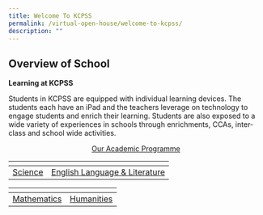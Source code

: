```yaml
---
title: Welcome To KCPSS
permalink: /virtual-open-house/welcome-to-kcpss/
description: ""
---
```

## Overview of School
**Learning at KCPSS**

Students in KCPSS are equipped with individual learning devices. The students each have an iPad and the teachers leverage on technology to engage students and enrich their learning. Students are also exposed to a wide variety of experiences in schools through enrichments, CCAs, inter-class and school wide activities.

[<center>Our Academic Programme</center>](https://staging.d38b8pvh8spt44.amplifyapp.com/our-people/departments/)

<table>
<thead>
  <tr>
    <th> </th>
		<th> </th>
  </tr>
</thead>
<tbody>
  <tr>
    <td><a href="https://staging.d38b8pvh8spt44.amplifyapp.com/our-people/departments/science/area-of-focus/">Science</a><br></td>
    <td><a href="https://staging.d38b8pvh8spt44.amplifyapp.com/our-people/departments/english/area-of-focus/">English Language &amp; Literature</a><br></td>
  </tr>
</tbody>
</table>


<table>
<thead>
  <tr>
    <th></th>
    <th></th>
  </tr>
</thead>
<tbody>
  <tr>
    <td><a href="https://staging.d38b8pvh8spt44.amplifyapp.com/our-people/departments/mathematics/area-of-focus/">Mathematics</a><br></td>
    <td><a href="https://staging.d38b8pvh8spt44.amplifyapp.com/our-people/departments/humanities/area-of-focus/">Humanities</a><br></td>
  </tr>
</tbody>
</table>